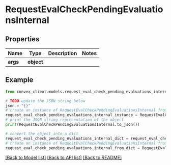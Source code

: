 # RequestEvalCheckPendingEvaluationsInternal


## Properties

Name | Type | Description | Notes
------------ | ------------- | ------------- | -------------
**args** | **object** |  | 

## Example

```python
from convex_client.models.request_eval_check_pending_evaluations_internal import RequestEvalCheckPendingEvaluationsInternal

# TODO update the JSON string below
json = "{}"
# create an instance of RequestEvalCheckPendingEvaluationsInternal from a JSON string
request_eval_check_pending_evaluations_internal_instance = RequestEvalCheckPendingEvaluationsInternal.from_json(json)
# print the JSON string representation of the object
print(RequestEvalCheckPendingEvaluationsInternal.to_json())

# convert the object into a dict
request_eval_check_pending_evaluations_internal_dict = request_eval_check_pending_evaluations_internal_instance.to_dict()
# create an instance of RequestEvalCheckPendingEvaluationsInternal from a dict
request_eval_check_pending_evaluations_internal_from_dict = RequestEvalCheckPendingEvaluationsInternal.from_dict(request_eval_check_pending_evaluations_internal_dict)
```
[[Back to Model list]](../README.md#documentation-for-models) [[Back to API list]](../README.md#documentation-for-api-endpoints) [[Back to README]](../README.md)


